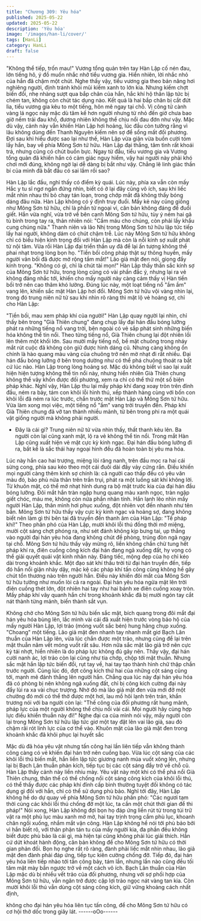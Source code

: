 ```yaml
---
title: "Chương 309: Yêu hóa"
published: 2025-05-22
updated: 2025-05-22
description: 'Yêu hóa'
image: '/images/han-li/cover/'
tags: [HanLi]
category: HanLi
draft: false
---
```


"Không thể tiếp, trốn mau!"
Vương tổng quản trên tay Hàn Lập cố nén đau, lớn tiếng hô, ý đồ
muốn nhắc nhở tiểu vương gia.
Hiển nhiên, lời nhắc nhỏ của hắn đã chậm một chút.
Nghe thấy vậy, tiểu vương gia theo bản năng hơi nghiêng người,
định tránh khỏi mũi kiếm xanh to lớn kia. Nhưng kiếm chợt biến
đổi, nhẹ nhàng sượt qua bắp chân của hắn, hắc khí hộ thân lập
tức bị chém tan, không còn chút tác dụng nào.
Kết quả là hai bắp chân bị cắt đứt lìa, tiểu vương gia kêu to một
tiếng, hôn mê ngay tại chỗ.
Vị công tử cành vàng lá ngọc này mặc dù tâm kế hơn người
nhưng từ nhỏ đến giờ chưa bao giờ nếm trải đau khổ, đương
nhiên không thể chịu nổi đau đớn như vậy.
Mặc dù vậy, cảnh này vẫn khiến Hàn Lập hơi hoảng, lúc đầu còn
tưởng rằng vì lâu không dùng đến Thanh Nguyên kiếm nên sợ để
sổng mất đối phương.
Đợi sau khi hiểu được sao lại như thế, Hàn Lập vừa giận vừa
buồn cười tóm lấy hắn, bay về phía Mông Sơn tứ hữu.
Hàn Lập đại thắng, tâm tình rất khoái trá, nhưng cũng có chút
buồn bực.
Ngay từ đầu, tiểu vương gia và Vương tổng quản đã khiến hắn có
cảm giác nguy hiểm, vậy hai người này phải khó chơi mới đúng,
không ngờ lại dễ dàng bị bắt như vậy. Chẳng lẽ linh giác thần bí
của mình đã bắt đầu có sai lầm rồi sao?

Hàn Lập lắc đầu, nghỉ thấy có điểm kỳ quái.
Lúc này, phía xa vẫn còn mấy Hắc y tu sĩ ngơ ngẩn đứng nhìn,
biết có ở lại đây cũng vô ích, sau khi liếc mắt nhìn nhau thì bỏ
chạy tán loạn, trong chớp mắt đã không thấy bóng dáng đâu nữa.
Hàn Lập không có ý định truy đuổi. Mấy kẻ này cũng giống như
Mông Sơn tứ hữu, chỉ là phần tử ngoại vi, căn bản không đáng để
đuổi giết.
Hắn vừa nghĩ, vừa trở về bên cạnh Mông Sơn tứ hữu, tùy ý ném
hai gã tù binh trong tay ra, thản nhiên nói:
"Cầm máu cho chúng, còn phải lấy khẩu cung chúng nữa."
Thanh niên và lão Nhị trong Mông Sơn tứ hữu lập tức tiếp lấy hai
người, không dám có chút chậm trễ.
Lúc này Mông Sơn tứ hữu không chỉ có biểu hiện kính trọng đối
với Hàn Lập mà còn là nỗi kính sợ xuất phát từ nội tâm. Vừa rồi
Hàn Lập đại triển thần uy đã để lại ấn tượng không thể phai nhạt
trong lòng bọn họ.
"Tiền bối công pháp thật sự thông huyền, mấy người vãn bối đã
được mở rộng tầm mắt!" Lão giả mặt đen nói, giọng đầy kính
trọng.
"Không có gì, chỉ là chút tài mọn!"
Hàn Lập thấy thần sắc kính sợ của Mông Sơn tứ hữu, trong lòng
cũng có vài phần đắc ý, nhưng lại ra vẻ không đáng nhắc tới,
khiến cho mấy người này càng cảm thấy vị Hàn tiền bối trở nên
cao thâm khó lường.
Đúng lúc này, một loạt tiếng nổ "ầm ầm" vang lên, khiến sắc mặt
Hàn Lập hơi đổi.
Mông Sơn tứ hữu vội vàng nhìn lại, trong đó trung niên nữ tử sau
khi nhìn rõ ràng thì mặt lộ vẻ hoảng sợ, chỉ cho Hàn Lập:

"Tiền bối, mau xem pháp khí của người!"
Hàn Lập quay người lại nhìn, chỉ thấy bên trong "Già Thiên
chung" đang chụp lấy đại hán đầu bóng lưỡng phát ra những
tiếng nổ vang trời, bên ngoài có vẻ sắp phát sinh những biến hóa
không thể tin nổi.
Theo từng tiếng nổ, Già Thiên chung lại đột nhiên lồi lên thêm một
khối lớn. Sau mười mấy tiếng nổ, bề mặt chuông trong nháy mắt
rút cuộc đã không còn giữ được hình dáng cũ.
Nhưng càng không ổn chính là hào quang màu vàng của chuông
trở nên mờ nhạt đi rất nhiều. Đại hán đầu bóng lưỡng ở bên trong
dường như có thể phá chuông thoát ra bất cứ lúc nào.
Hàn Lập trong lòng hoảng sợ.
Mặc dù không biết vì sao lại xuất hiện hiện tượng không thể tin
nổi này, nhưng hiển nhiên Già Thiên chung không thể vây khốn
được đối phương, xem ra chỉ có thể thử một số biện pháp khác.
Nghĩ vậy, Hàn Lập thu lại mấy pháp khí đang xoay tròn trên đỉnh
đầu, ném ra bảy, tám con khôi lỗi hình thú, xếp thành hàng cùng
với bốn con khôi lỗi đã ném ra lúc trước, chắn trước mặt Hàn Lập
và Mông Sơn tứ hữu.
Vừa làm xong mọi việc, một tiếng nổ "ầm" vang trời truyền đến.
Pháp khí Già Thiên chung đã vỡ tan thành nhiều mảnh, từ bên
trong phi ra một quái vật giống người mà không phải người.
- Đây là cái gì?
Trung niên nữ tử vừa nhìn thấy, thất thanh kêu lên. Ba người còn
lại cũng xanh mặt, lộ ra vẻ không thể tin nổi.
Trong mắt Hàn Lập cũng xuất hiện vẻ mặt cực kỳ kinh ngạc.
Đại hán đầu bóng lưỡng đi ra, bất kể là sắc thái hay ngoại hình
đều đã hoàn toàn bị yêu ma hóa.

Lúc này hắn cao hai trượng, miệng lòi răng nanh, trên đầu mọc ra
hai cái sừng cong, phía sau kéo theo một cái đuôi dài đầy vảy
cứng rắn. Điều khiến mọi người càng thêm kinh sợ chính là: cả
người cao thấp đều có yêu văn màu đó, bảo phủ nửa thân trên
trần trụi, phát ra một luồng sát khí không lời.
Từ khuôn mặt, có thể mờ nhạt hình dung ra bộ mặt trước kia của
đại hán đầu bóng lưỡng.
Đôi mắt hắn tràn ngập hung quang màu xanh ngọc, tràn ngập giết
chóc, máu me, không còn nửa phần nhân tính. Hắn lạnh lẽo nhìn
mấy người Hàn Lập, thân mình hơi phục xuống, đột nhiên vọt đến
nhanh như tên bắn.
Mông Sơn tứ hữu thấy vậy cực kỳ kinh ngạc và hoảng sợ, đang
không biết nên làm gì thì bên tai đã truyền đến thanh âm của Hàn
Lập:
"Tế pháp khí!"
Theo phân phó của Hàn Lập, mười khôi lỗi thú đồng thời mở
miệng, mười cột sáng chợt phóng ra, như sét đánh không kịp
bưng tai, ụp thẳng vào người đại hán yêu hóa đang không chút
đề phòng, trúng đòn ngã ngay tại chỗ.
Mông Sơn tứ hữu thấy vậy mừng rõ, liền không chần chừ tung
hết pháp khí ra, điên cuồng công kích đại hán đang ngã xuống
đất, hy vọng có thể giải quyết quái vật kinh nhân này.
Đáng tiếc, mộng đẹp của họ chỉ kéo dài trong khoảnh khắc. Một
đạo sát khí thấu trời từ đại hán truyền đến, tiếp đó hắn nổi giận
nhảy dậy, mặc kệ các pháp khí tấn công cũng không hề gây chút
tổn thương nào trên người hắn. Điều này khiến đôi mắt của Mông
Sơn tứ hữu tưởng như muốn lòi cả ra ngoài.
Đại hán yêu hóa ngửa mặt lên trời điên cuồng thét lớn, đột nhiên
hai tay như hai bánh xe điên cuồng xoay tròn. Mấy pháp khí vây
quanh hắn chỉ trong khoảnh khắc đã bị mười ngón tay cắt nát
thành từng mảnh, biến thành sắt vụn.

Không chờ cho Mông Sơn tứ hữu biến sắc mặt, bích quang trong
đôi mắt đại hán yêu hóa bùng lên, lắc mình vài cái đã xuất hiện
trước vòng bảo hộ của mấy người Hàn Lập, lợi trảo (móng vuốt
sắc bén) hung hăng chụp xuống.
"Choang" một tiếng.
Lão giả mặt đen nhanh tay nhanh mắt giơ Bạch Lân thuẫn của
Hàn Lập lên, vừa lúc chắn được một trảo, nhưng cũng để lại trên
mặt thuẫn năm vết móng vuốt rất sâu. Hơn nữa sắc mặt lão giả
trở nên cực kỳ tái nhợt, hiển nhiên là do pháp lực không đủ gây
nên.
Thấy vậy, đại hán cười nanh ác, lợi trảo còn lại cũng như tia
chớp, chộp tới mặt thuẫn.
Nhưng sắc mặt hắn lập tức biến đổi, rụt tay về, hai tay tạo thành
hình chữ thập chắn trước người.
Cùng lúc đó, đợt công kích thứ hai của những cột sáng cũng tới,
mạnh mẽ đánh thẳng lên người hắn.
Chẳng qua lúc này đại hán yêu hóa đã có phòng bị nên không
ngã xuống đất, chỉ bị công kích cường đại này đẩy lùi ra xa vài
chục trượng. Nhờ đó mà lão giả mặt đen vừa mới đỡ một chưởng
đó mới có thể thở được một hơi, lau mồ hôi lạnh trên trán, khẩn
trương nói với ba người còn lại:
"Thế công của đối phương rất hung mãnh, pháp lực của một
người không thể chịu nổi vài cái. Mọi người hãy cùng hợp lực điều
khiển thuẫn này đi!"
Nghe đại ca của mình nói vậy, mấy người còn lại trong Mông Sơn
tứ hữu lập tức giơ một tay đặt lên vai lão giả, sau đó chậm rãi rót
linh lực của cơ thể vào.
Khuôn mặt của lão giả mặt đen trong khoảnh khắc đã khôi phục
lại huyết sắc

Mặc dù đã hóa yêu vật nhưng tấn công hai lần liên tiếp vẫn không
thành công càng có vẻ khiến đại hán trở nên cuồng bạo. Vừa lúc
cột sáng của các khôi lỗi thú biến mất, hắn liền lập tức giương
nanh múa vuốt xông lên, nhưng lại bị Bạch Lân thuẫn phản kích,
tiếp tục bị các cột sáng đẩy trở về chỗ cũ.
Hàn Lập thấy cảnh này liền nhíu mày.
Yêu vật này một khi có thể phá nổi Già Thiên chung, thân thể có
thể chống nổi cột sáng công kích của khôi lỗi thú, có thể thấy
được các pháp khí đỉnh cấp bình thường tuyệt đối không có tác
dụng gì đối với hắn, chỉ có thể sử dụng phù bảo.
Nghĩ tới đây, Hàn Lập không hề do dự quay về phía Mông Sơn tứ
hữu phân phó:
"Các ngươi tạm thời cùng các khôi lỗi thú chống đỡ một lúc, ta
cần một chút thời gian để thi pháp!"
Nói xong, Hàn Lập không đợi bọn họ đáp ứng liền rút từ trong túi
trữ vật ra một phù lục màu xanh mờ mờ, hai tay trịnh trọng cầm
phù lục, khoanh chân ngồi xuống, nhắm mắt vận công.
Hàn Lập không hề nói tới phù bảo bởi vì hắn biết rõ, với thân
phận tán tu của mấy người kia, đa phần đều không biết được phù
bảo là cái gì, mà hiện tại cũng không phải lúc giải thích.
Hắn cứ dứt khoát hành động, căn bản không để cho Mông Sơn tứ
hữu có thời gian phản đối. Bọn họ nghe rất rõ ràng, đành phải liếc
mắt nhìn nhau, lão giả mặt đen đành phải đáp ứng, tiếp tục kiên
cường chống đỡ.
Tiếp đó, đại hán yêu hóa liên tiếp nhào tới tấn công bảy, tám lần,
nhưng lần nào cũng đều tối tăm mặt mày bắn ngược trở về một
cách vô ích.
Bạch Lân thuẫn của Hàn Lập mặc dù bị nhiều vết trảo của đối
phương, nhưng với sợ phối hợp của Mông Sơn tứ hữu, vẫn ngăn
trở được cặp lợi trảo ngọc nát vàng tan kia. Còn mười khôi lỗi thú
vẫn dùng cột sáng công kích, giữ vững khoảng cách nhất định,

không cho đại hán yêu hóa liên tục tấn công, để cho Mông Sơn tứ
hữu có cơ hội thở dốc trong giây lát.
------oOo------
